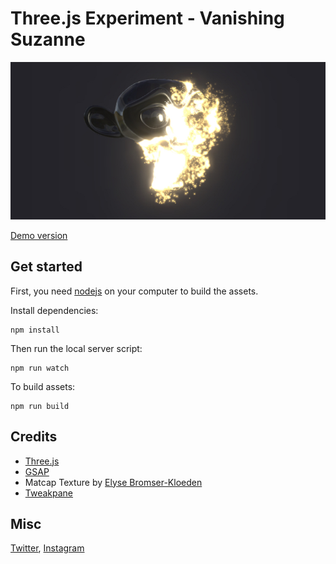 # Three.js Experiment - Vanishing Suzanne

![Preview Vanishing Suzanne](https://github.com/Aqro/threejs-vanishing-suzanne/blob/44c79dc5f14d3c2c1049c9de666831bd7f8e7a25/src/img/preview.jpg)

[Demo version](https://adinunz.io/vanishingsuzanne/)

## Get started

First, you need [nodejs](https://nodejs.org/en/) on your computer to build the assets.

Install dependencies:

```
npm install
```

Then run the local server script:
```
npm run watch
```

To build assets:
```
npm run build
```

## Credits

- [Three.js](https://threejs.org/)
- [GSAP](https://greensock.com/docs/v3/GSAP)
- Matcap Texture by [Elyse Bromser-Kloeden](https://www.artstation.com/artwork/ye4bx)
- [Tweakpane](https://cocopon.github.io/tweakpane/)

## Misc

[Twitter](https://twitter.com/aqro), [Instagram](https://www.instagram.com/aqro/)

